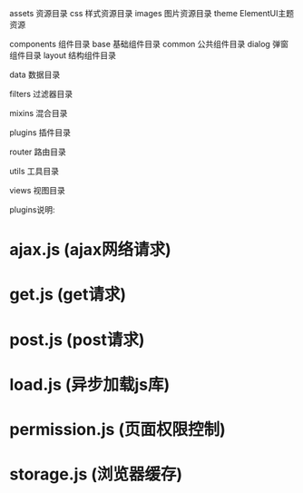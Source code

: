 assets 资源目录
  css 样式资源目录
  images 图片资源目录
  theme ElementUI主题资源

components 组件目录
  base 基础组件目录
  common 公共组件目录
  dialog 弹窗组件目录
  layout 结构组件目录

data 数据目录

filters 过滤器目录

mixins 混合目录

plugins 插件目录

router 路由目录

utils 工具目录

views 视图目录

plugins说明:
  # ajax.js (ajax网络请求)
  # get.js (get请求)
  # post.js (post请求)
  # load.js (异步加载js库)
  # permission.js (页面权限控制)
  # storage.js (浏览器缓存)